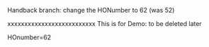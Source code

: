 
Handback branch: change the HONumber to 62 (was 52)

xxxxxxxxxxxxxxxxxxxxxxxxxx
This is for Demo: to be deleted later


HOnumber=62
